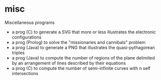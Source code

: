 # misc
Miscellaneous programs
- a prog (C) to generate a SVG that more or less illustrates the electronic configurations
- a prog (Prolog) to solve the "missionaries and cannibals" problem
- a prog (Java) to generate a PNG that illustrates the quasi-pythagorean triples
- a prog (Java) to compute the number of regions of the plane delimited by an arrangement of lines described by their equations
- a prog (C) to compute the number of semi-infinite curves with n self intersections
